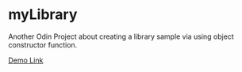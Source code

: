# myLibrary
Another Odin Project about creating a library sample via using object constructor function.


<a href="https://borakarayel.github.io/myLibrary/"> Demo Link </a>